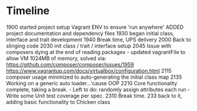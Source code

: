 # Timeline

1900 started project
    setup Vagrant ENV to ensure 'run anywhere'
    ADDED project documentation and dependency files
1930 began initial class, interface and trait development
1940 Break time, UPS delivery
2000 Back to slinging code
2030 init class / trait / interface setup
2045 Issue with composers dying at the end of reading packages
    - updated vagrantFile to allow VM 1024MB of memory, solved via:
    https://github.com/composer/composer/issues/1959
    https://www.vagrantup.com/docs/virtualbox/configuration.html
2115 composer usage minimized to auto-generating the initial class map
2135 Working on a generic auto loader...'cause OOP
2210 Core functionality complete, taking a break.
    - Left to do: randomly assign attributes each run
    - Write some Unit test coverage per spec.
2310 Break time.
233 back to it, adding basic functionality to Chicken class